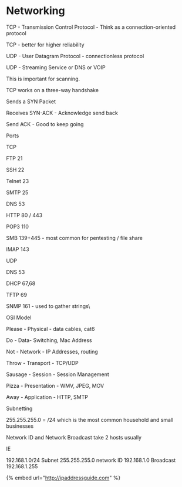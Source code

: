 # Networking

TCP - Transmission Control Protocol - Think as a connection-oriented protocol

TCP - better for higher reliability

UDP - User Datagram Protocol - connectionless protocol

UDP - Streaming Service or DNS or VOIP







This is important for scanning.



TCP works on a three-way handshake

Sends a SYN Packet

Receives SYN-ACK - Acknowledge send back

Send ACK  - Good to keep going



Ports

TCP

FTP 21

SSH 22

Telnet 23

SMTP 25

DNS 53

HTTP 80 / 443

POP3 110

SMB 139+445 - most common for pentesting / file share

IMAP 143



UDP

DNS 53

DHCP 67,68

TFTP 69

SNMP 161 - used to gather strings\




OSI Model

Please - Physical - data cables, cat6

Do - Data- Switching, Mac Address

Not - Network - IP Addresses, routing

Throw - Transport - TCP/UDP

Sausage - Session - Session Management

Pizza - Presentation - WMV, JPEG, MOV

Away - Application - HTTP, SMTP



Subnetting

255.255.255.0 = /24 which is the most common household and small businesses



Network ID and Network Broadcast take 2 hosts usually

IE

192.168.1.0/24 Subnet 255.255.255.0 network ID 192.168.1.0 Broadcast 192.168.1.255



{% embed url="http://ipaddressguide.com" %}





